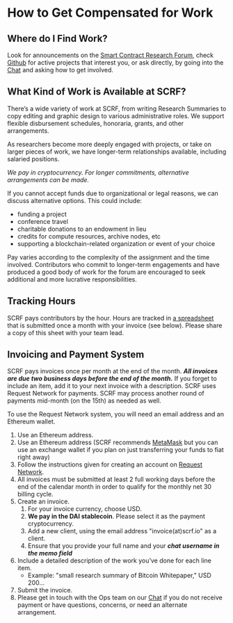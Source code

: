 # How to Get Compensated for Work

## Where do I Find Work?

Look for announcements on the [Smart Contract Research Forum](https://www.smartcontractresearch.org/), check [Github](https://github.com/orgs/smartcontractresearchforum/projects/5) for active projects that interest you, or ask directly, by going into the [Chat](https://discord.gg/nJDwxv72) and asking how to get involved.

## What Kind of Work is Available at SCRF?

There’s a wide variety of work at SCRF, from writing Research Summaries to copy editing and graphic design to various administrative roles. We support flexible disbursement schedules, honoraria, grants, and other arrangements.

As researchers become more deeply engaged with projects, or take on larger pieces of work, we have longer-term relationships available, including salaried positions.

_We pay in cryptocurrency. For longer commitments, alternative arrangements can be made._

If you cannot accept funds due to organizational or legal reasons, we can discuss alternative options. This could include:

* funding a project
* conference travel
* charitable donations to an endowment in lieu
* credits for compute resources, archive nodes, etc
* supporting a blockchain-related organization or event of your choice

Pay varies according to the complexity of the assignment and the time involved. Contributors who commit to longer-term engagements and have produced a good body of work for the forum are encouraged to seek additional and more lucrative responsibilities.

## Tracking Hours

SCRF pays contributors by the hour. Hours are tracked in [a spreadsheet](https://docs.google.com/spreadsheets/d/19CmaqELKS_S2gWQIs2kddA91rv5zca-51mk_sOJ0gYs/edit?usp=sharing) that is submitted once a month with your invoice (see below). Please share a copy of this sheet with your team lead.

## Invoicing and Payment System

SCRF pays invoices once per month at the end of the month. **_All invoices are due two business days before the end of the month._** If you forget to include an item, add it to your next invoice with a description. SCRF uses Request Network for payments. SCRF may process another round of payments mid-month (on the 15th) as needed as well. 

To use the Request Network system, you will need an email address and an Ethereum wallet.

1. Use an Ethereum address. 
2. Use an Ethereum address (SCRF recommends [MetaMask](https://metamask.io/) but you can use an exchange wallet if you plan on just transferring your funds to fiat right away)
3. Follow the instructions given for creating an account on [Request Network](https://app.request.finance/login).
4. All invoices must be submitted at least 2 full working days before the end of the calendar month in order to qualify for the monthly net 30 billing cycle.
5. Create an invoice.
    1. For your invoice currency, choose USD.
    2. **We pay in the DAI stablecoin**. Please select it as the payment cryptocurrency.
    3. Add a new client, using the email address "invoice(at)scrf.io" as a client.
    4. Ensure that you provide your full name and your **_chat username in the memo field_**
6. Include a detailed description of the work you’ve done for each line item.
    * Example: "small research summary of Bitcoin Whitepaper," USD 200...
7. Submit the invoice.
8. Please get in touch with the Ops team on our [Chat](https://discord.gg/nJDwxv72) if you do not receive payment or have questions, concerns, or need an alternate arrangement.
